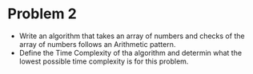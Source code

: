 # Problem 2

- Write an algorithm that takes an array of numbers and checks of the array of numbers follows an Arithmetic pattern.
- Define the Time Complexity of tha algorithm and determin what the lowest possible time complexity is for this problem.
